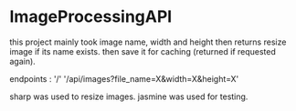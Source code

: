 # ImageProcessingAPI

this project mainly took image name, width and height then returns resize image if its name exists.
then save it for caching (returned if requested again).

endpoints :
'/'
'/api/images?file_name=X&width=X&height=X'

sharp was used to resize images.
jasmine was used for testing.
